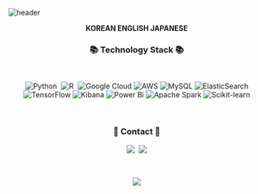 ![header](https://capsule-render.vercel.app/api?type=soft&color=auto&height=300&section=header&text=John%20Jeonghyeon%20Dang&fontSize=60)

__<p align="center">KOREAN ENGLISH JAPANESE</p>__

<h3 align="center"> 📚 Technology Stack 📚 </h3>
<br>

<p align="center">
  <img alt="Python" src="https://img.shields.io/badge/python%20-%2314354C.svg?&style=for-the-badge&logo=python&logoColor=white"/></a>&nbsp 
  <img alt="R" src="https://img.shields.io/badge/r-%23276DC3.svg?&style=for-the-badge&logo=r&logoColor=white"/></a>&nbsp 
  <img alt="Google Cloud" src="https://img.shields.io/badge/Google%20Cloud%20-%234285F4.svg?&style=for-the-badge&logo=google-cloud&logoColor=white"/>
  <img alt="AWS" src="https://img.shields.io/badge/AWS%20-%23FF9900.svg?&style=for-the-badge&logo=amazon-aws&logoColor=white"/>
  <img alt="MySQL" src="https://img.shields.io/badge/mysql-%2300f.svg?&style=for-the-badge&logo=mysql&logoColor=white"/>  
  <img alt="ElasticSearch" src="https://img.shields.io/badge/-ElasticSearch-005571?style=for-the-badge&logo=elasticsearch"/>
  <img alt="TensorFlow" src="https://img.shields.io/badge/TensorFlow%20-%23FF6F00.svg?&style=for-the-badge&logo=TensorFlow&logoColor=white" />
  <img alt="Kibana" src="https://img.shields.io/badge/Kibana%20-%234f0599.svg?&style=for-the-badge&logo=Kibana&logoColor=white" />
  <img alt="Power Bi" src="https://img.shields.io/badge/Power%20Bi%20-%23F00000.svg?&style=for-the-badge&logo=Power-Bi&logoColor=white" />
  <img alt="Apache Spark" src="https://img.shields.io/badge/Apache%20Spark%20-%23D42029.svg?&style=for-the-badge&logo=apache-spark&logoColor=white"/>
  <img alt="Scikit-learn" src="https://img.shields.io/badge/Scikit%20learn%20-%23009639.svg?&style=for-the-badge&logo=scikit-learn&logoColor=white" />
  
 
 </p>

<br>
<h3 align="center"> 🍒 Contact 🍒 </h3>
<p align="center">
  <a href="https://www.instagram.com/jeonghyeondang/"><img src="https://img.shields.io/badge/Instagram-E4405F?style=flat-square&logo=Instagram&logoColor=white&link=https://www.instagram.com/jeonghyeondang/"/></a>&nbsp
  <a href="mailto:yhed10@gmail.com"><img src="https://img.shields.io/badge/Gmail-d14836?style=flat-square&logo=Gmail&logoColor=white&link=yhed10@gmail.com"/></a>
</p>
<br>

<p align="center">
  <a href="https://hits.seeyoufarm.com"><img src="https://hits.seeyoufarm.com/api/count/incr/badge.svg?url=https%3A%2F%2Fgithub.com%2Fjeonghyeon&count_bg=%23ED6DA3&title_bg=%2386757E&icon=github.svg&icon_color=%23E1DEDE&title=hits&edge_flat=false"/></a>
</p>


